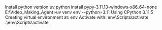 install python version
uv python install pypy-3.11.13-windows-x86_64-none  
E:\Video_Making_Agent>uv venv env --python=3.11
Using CPython 3.11.5
Creating virtual environment at: env
Activate with: env\Scripts\activate
.\env\Scripts\activate
